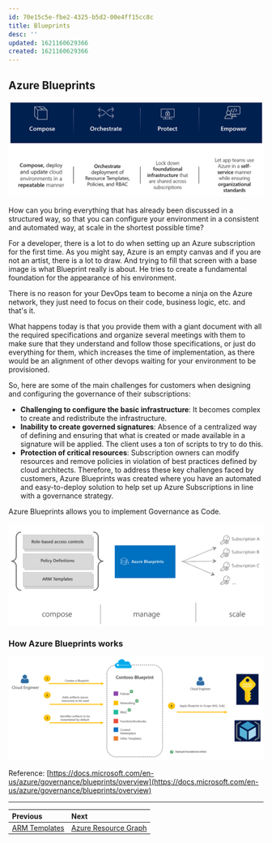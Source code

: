 ```yaml
---
id: 70e15c5e-fbe2-4325-b5d2-00e4ff15cc8c
title: Blueprints
desc: ''
updated: 1621160629366
created: 1621160629366
---
```

## Azure Blueprints

![azure-blueprints-1](../images/azure-blueprints-1.png)

How can you bring everything that has already been discussed in a structured way, so that you can configure your environment in a consistent and automated way, at scale in the shortest possible time?

For a developer, there is a lot to do when setting up an Azure subscription for the first time. As you might say, Azure is an empty canvas and if you are not an artist, there is a lot to draw. And trying to fill that screen with a base image is what Blueprint really is about. He tries to create a fundamental foundation for the appearance of his environment.

There is no reason for your DevOps team to become a ninja on the Azure network, they just need to focus on their code, business logic, etc. and that's it.

What happens today is that you provide them with a giant document with all the required specifications and organize several meetings with them to make sure that they understand and follow those specifications, or just do everything for them, which increases the time of implementation, as there would be an alignment of other devops waiting for your environment to be provisioned.

So, here are some of the main challenges for customers when designing and configuring the governance of their subscriptions:
* **Challenging to configure the basic infrastructure**: It becomes complex to create and redistribute the infrastructure.
* **Inability to create governed signatures**: Absence of a centralized way of defining and ensuring that what is created or made available in a signature will be applied. The client uses a ton of scripts to try to do this.
* **Protection of critical resources**: Subscription owners can modify resources and remove policies in violation of best practices defined by cloud architects.
Therefore, to address these key challenges faced by customers, Azure Blueprints was created where you have an automated and easy-to-deploy solution to help set up Azure Subscriptions in line with a governance strategy.

Azure Blueprints allows you to implement Governance as Code.

![azure-blueprints-2](../images/azure-blueprints-2.png)

### How Azure Blueprints works

![azure-blueprints-3](../images/azure-blueprints-3.png)

Reference: [https://docs.microsoft.com/en-us/azure/governance/blueprints/overview](https://docs.microsoft.com/en-us/azure/governance/blueprints/overview)

---

Previous| Next | 
:----- |:-----
[ARM Templates](/guide/arm.md)| [Azure Resource Graph](/guide/resource-graph.md)
